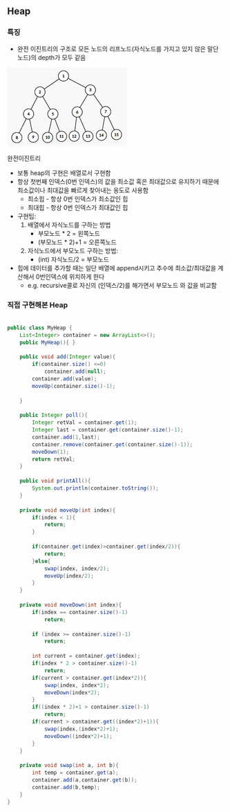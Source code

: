 ## Heap

### 특징
* 완전 이진트리의 구조로 모든 노드의 리프노드(자식노드를 가지고 있지 않은 말단 노드)의 depth가 모두 같음

![완전이진트리](images/perfect_binary_tree.png)


완전이진트리

* 보통 heap의 구현은 배열로서 구현함
* 항상 첫번째 인덱스(0번 인덱스)의 값을 최소값 혹은 최대값으로 유지하기 때문에 최소값이나 최대값을 빠르게 찾아내는 옹도로 사용함
  * 최소힙 - 항상 0번 인덱스가 최소값인 힙
  * 최대힙 - 항상 0번 인덱스가 최대값인 힙
* 구현팁:
  1. 배열에서 자식노드를 구하는 방법
       * 부모노드 * 2 = 왼쪽노드
       * (부모노드 * 2)+1 = 오른쪽노드
  2. 자식노드에서 부모노드 구하는 방법:
     * (int) 자식노드/2 = 부모노드
* 힙에 데이터를 추가할 때는 일단 배열에 append시키고 추수에 최소값/최대값을 계산해서 0번인덱스에 위치하게 한다
    * e.g. recursive콜로 자신의 (인덱스/2)를 해가면서 부모노드 와 값을 비교함

### 직접 구현해본 Heap
```java

public class MyHeap {
    List<Integer> container = new ArrayList<>();
    public MyHeap(){ }

    public void add(Integer value){
        if(container.size() <=0)
            container.add(null);
        container.add(value);
        moveUp(container.size()-1);
         
    }

    public Integer poll(){
        Integer retVal = container.get(1);
        Integer last = container.get(container.size()-1);
        container.add(1,last);
        container.remove(container.get(container.size()-1));
        moveDown(1);
        return retVal;
    }

    public void printAll(){
        System.out.println(container.toString());
    }

    private void moveUp(int index){
        if(index < 1){
            return;
        }

        if(container.get(index)>container.get(index/2)){
            return;
        }else{
            swap(index, index/2);
            moveUp(index/2);
        }
    }

    private void moveDown(int index){
        if(index == container.size()-1)
            return;

        if (index >= container.size()-1)
            return;

        int current = container.get(index);
        if(index * 2 > container.size()-1)
            return;
        if(current > container.get(index*2)){
            swap(index, index*2);
            moveDown(index*2);
        }
        if((index * 2)+1 > container.size()-1)
            return;
        if(current > container.get((index*2)+1)){
            swap(index,(index*2)+1);
            moveDown((index*2)+1);
        }
    }

    private void swap(int a, int b){
        int temp = container.get(a);
        container.add(a,container.get(b));
        container.add(b,temp);
    }
}

```